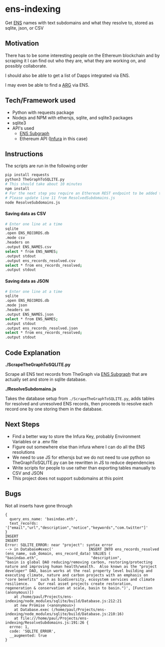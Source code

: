 # ens-indexing

Get [ENS](https://ens.domains/) names with text subdomains and what they resolve to, stored as sqlite, json, or CSV

## Motivation

There has to be some interesting people on the Ethereum blockchain and by scraping it I can find out who they are, what they are working on, and possibly collaborate.

I should also be able to get a list of Dapps integrated via ENS.

I may even be able to find a [ARG](https://www.thenewatlantis.com/publications/reality-is-just-a-game-now) via ENS.

## Tech/Framework used

* Python with requests package
* Nodejs and NPM with ethersjs, sqlite, and sqlite3 packages
* sqlite3
* API's used
  * [ENS Subgraph](https://thegraph.com/hosted-service/subgraph/ensdomains/ens)
  * Ethereum API ([Infura](https://infura.io/) in this case)

## Instructions

The scripts are run in the following order

``` bash
pip install requests
python3 TheGraphToSQLITE.py
# This should take about 10 minutes
npm install
# For the next step you require an Ethereum REST endpoint to be added to the code
# Please update line 11 from ResolvedSubdomains.js
node ResolveSubdomains.js
```

#### Saving data as CSV

``` bash
# Enter one line at a time
sqlite
.open ENS_RECORDS.db
.mode csv
.headers on
.output ENS_NAMES.csv
select * from ENS_NAMES;
.output stdout
.output ens_records_resolved.csv
select * from ens_records_resolved;
.output stdout
```

#### Saving data as JSON

``` bash
# Enter one line at a time
sqlite
.open ENS_RECORDS.db
.mode json
.headers on
.output ENS_NAMES.json
select * from ENS_NAMES;
.output stdout
.output ens_records_resolved.json
select * from ens_records_resolved;
.output stdout
```

## Code Explanation

**./ScrapeTheGraphToSQLITE.py**

Scrape all ENS text records from TheGraph via [ENS Subgraph](https://thegraph.com/hosted-service/subgraph/ensdomains/ens) that are actually set and store in sqlite database.

**./ResolveSubdomains.js**

Takes the database setup from `./ScrapeTheGraphToSQLITE.py`, adds tables for resolved and unresolved ENS records, then proceeds to resolve each record one by one storing them in the database.

## Next Steps

* Find a better way to store the Infura Key, probably Environment Variables or a .env file
* Figure out somewhere else than infura where I can do all the ENS resolutions
* We need to use JS for ethersjs but we do not need to use python so TheGraphToSQLITE.py can be rewritten in JS to reduce dependencies
* Write scripts for people to use rather than exporting tables manually to CSV and JSON
* This project does not support subdomains at this point

## Bugs

Not all inserts have gone through
```
{
  query_ens_name: 'basindao.eth',
  text_records: '["email","url","description","notice","keywords","com.twitter"]'
}
INSERT
INSERT
Error: SQLITE_ERROR: near "project": syntax error
--> in Database#exec('                INSERT INTO ens_records_resolved                     (ens_name, sub_domain, ens_record_data) VALUES (                        "basindao.eth",                        "description",                         "basin is global DAO reducing/removing carbon, restoring/protecting nature and improving human health/wealth.  Also known as the "project developer" DAO, basin works at the real property level building and executing climate, nature and carbon projects with an emphasis on "core benefits" such as biodiversity, ecosystem services and climate resilience.    Our real asset projects create restoration, regeneration & conservation at scale, basin to basin.")', [Function (anonymous)])
    at /home/paul/Projects/ens-indexing/node_modules/sqlite/build/Database.js:212:21
    at new Promise (<anonymous>)
    at Database.exec (/home/paul/Projects/ens-indexing/node_modules/sqlite/build/Database.js:210:16)
    at file:///home/paul/Projects/ens-indexing/ResolveSubdomains.js:191:26 {
  errno: 1,
  code: 'SQLITE_ERROR',
  __augmented: true
}
```
